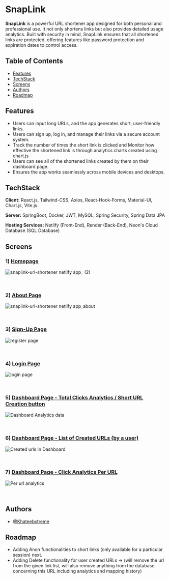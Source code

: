 
# SnapLink

**SnapLink** is a powerful URL shortener app designed for both personal and professional use. It not only shortens links but also provides detailed usage analytics. Built with security in mind, SnapLink ensures that all shortened links are protected, offering features like password protection and expiration dates to control access.

## Table of Contents
- [Features](#features)
- [TechStack](#techstack)
- [Screens](#screens)
- [Authors](#authors)
- [Roadmap](#roadmap)


## Features

- Users can input long URLs, and the app generates short, user-friendly links.
- Users can sign up, log in, and manage their links via a secure account system.
- Track the number of times the short link is clicked and Monitor how effective the shortened link is through analytics charts created using chart.js
- Users can see all of the shortened links created by them on their dashboard page.
- Ensures the app works seamlessly across mobile devices and desktops.


## TechStack

**Client:** React.js, Tailwind-CSS, Axios, React-Hook-Forms, Material-UI, Chart.js, Vite.js

**Server:** SpringBoot, Docker, JWT, MySQL, Spring Security, Spring Data JPA

**Hosting Services:** Netlify (Front-End), Render (Back-End), Neon's Cloud Database (SQL Database)

## Screens

### 1) <ins>Homepage</ins>

![snaplink-url-shortener netlify app_ (2)](https://github.com/user-attachments/assets/3b20f35a-c2f4-472b-ba1f-20fb18c3b2d3)

&nbsp;

### 2) <ins>About Page</ins>

![snaplink-url-shortener netlify app_about](https://github.com/user-attachments/assets/6b0827d9-8c76-41be-85bc-3ce62df0dfeb)

&nbsp;

### 3) <ins>Sign-Up Page</ins>

![register page](https://github.com/user-attachments/assets/a7ec705f-d9cf-41ac-bb0d-6b8bc8965c6f)

&nbsp;

### 4) <ins>Login Page</ins>

![login page](https://github.com/user-attachments/assets/db695849-1585-4727-b2ca-4aad26d40cf3)

&nbsp;

### 5) <ins>Dashboard Page - Total Clicks Analytics / Short URL Creation button</ins>

![Dashboard Analytics data](https://github.com/user-attachments/assets/46454af2-8060-44d6-929d-cdb452f214f8)

&nbsp;

### 6) <ins>Dashboard Page - List of Created URLs (by a user)</ins>

![Created urls in Dashboard](https://github.com/user-attachments/assets/42338b00-8557-443c-8355-0d03ab1ea1ba)

&nbsp;

### 7) <ins>Dashboard Page - Click Analytics Per URL</ins>

![Per url analytics](https://github.com/user-attachments/assets/60ad4f10-35dd-46a1-86f7-9e62f3770ed9)

&nbsp;

## Authors

- [@Khateebxtreme](https://github.com/Khateebxtreme)

## Roadmap

- Adding Anon functionalities to short links (only available for a particular session) next.
- Adding Delete functionality for user created URLs -> (will remove the url from the given link list, will also remove anything from the database concerning this URL including analytics and mapping history)




